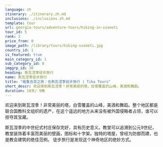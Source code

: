 ```yaml
---
language: zh
itinerary: ./itinerary.zh.md
inclusions: ./inclusions.zh.md
template: tour
url: georgia-tours/adventure-tours/hiking-in-svaneti
tour_id: 5
rank: 3
price_from: 0
image_path: /library/tours/hiking-svaneti.jpg
country_id: 1
is_featured: true
main_category_id: 1
sub_category_id: 8
imggrp_id: 30
heading: 斯瓦涅季徒步旅行
name: 斯瓦涅季徒步旅行
title: "格鲁吉亚之旅：在斯瓦涅季徒步旅行 | Tika Tours"
short_descr: 欢迎来到斯瓦涅季！非常美丽的塔，白雪覆盖的山峰，美酒和舞蹈。
duration: 10天/ 9晚
---
```

欢迎来到斯瓦涅季！非常美丽的塔，白雪覆盖的山峰，美酒和舞蹈。整个地区都是联合国教科文组织的遗产，在这个遥远的地方从来没有被外国侵略者占领，谁可以掠夺其宝藏。

斯瓦涅季的中世纪式村庄保存完好，具有历史意义。教堂可以追溯到公元9世纪，教堂装饰着丰富而美丽的壁画，图标和十字架。独特的塔屋，曾经为防御而建，也是教会建筑的绝佳范例。
徒步旅行是发现这个神奇地区的绝妙方式。
